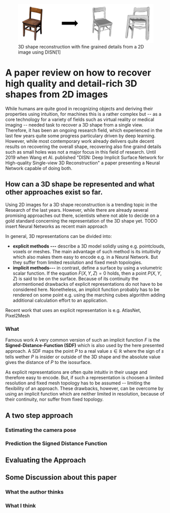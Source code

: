 
<figure>
  <img src="https://github.com/bockph/DISN-Presentation/blob/master/title_1.png?raw=true" alt="3D shape reconstruction with fine grained details from a 2D image using DISN[1]"/>
  <figcaption >3D shape reconstruction with fine grained details from a 2D image using DISN[1]</figcaption>
</figure>

# A paper review on how to recover high quality and detail-rich 3D shapes from 2D images
While humans are quite good in recognizing objects and deriving their properties using intuition, for machines this is a rather complex but -- as a core technology for a variety of fields such as virtual reality or medical imaging -- needed task to recover a 3D shape from a single view. Therefore, it has been an ongoing research field, which experienced in the last few years quite some progress particulary driven by deep learning. However, while most contemporary work already delivers quite decent results on recovering the overall shape, recovering also fine graind details such as small holes was not a major focus in this field of research. Until 2019 when Wang et Al. published "DISN: Deep Implicit Surface Network for High-quality Single-view 3D Reconstruction" a paper presenting a Neural Network capable of doing both. 

## How can a 3D shape be represented and what other approaches exist so far.
Using 2D images for a 3D shape reconstruction is a trending topic in the Research of the last years. However, while there are already several promising approaches out there, scientists where not able to decide on a gold standard concerning the representation of the 3D shape yet. TODO insert Neural Networks as recent main approach

In general, 3D representations can be divided into:

 - **explicit methods ---** describe a 3D model solidly using e.g. pointclouds, voxels or meshes. The main advantage of such method is its intuitivity which also makes them easy to encode e.g. in a Neural Network. But they suffer from limited resolution and fixed mesh topologies.
 - **implicit methods---** in contrast, define a surface by using a volumetric scalar function. If the equation $F(X,Y,Z) = 0$ holds, then a point $P(X,Y,Z)$ is said to be on the surface.  Because of its continuity the aformentioned drawbacks of explicit representations do not have to be considered here. Nonetheless, an implicit function probably has to be rendered on some point e.g. using the marching cubes algorithm adding additional calculation effort to an application.


Recent work that uses  an explicit representation is e.g. AtlasNet, Pixel2Mesh
### What 
Famous work
A very common version of such an implicit function $F$ is the **Signed-Distance-Function (SDF)** which is also used by the here presented approach. A SDF maps the point $P$ to a real value $s  \in \mathbb{R}$ where the sign of $s$ tells wether $P$ is insider or outside of the 3D shape and the absolute value gives the distance of $P$ to the isosurface.

As explicit representations are often quite intuitiv in their usage and therefore easy to encode. But, if such a representation is choosen a limited resolution and fixed mesh topology has to be assumed -- limiting the flexibility of an approach. These drawbacks, however, can be overcome by using an implicit function which are neither limited in resolution, because of their continuity,  nor suffer from fixed topology. 





## A two step approach

### Estimating the camera pose

### Prediction the Signed Distance Function

## Evaluating the Approach

## Some Discussion about this paper

### What the author thinks

### What I think

<!--stackedit_data:
eyJoaXN0b3J5IjpbNjU3NTk3NjUyLC05ODMwNzM5OTQsLTE1ND
I0NzU3MjQsLTQyMjg1NTU0MiwyMTIzMjExNjk4LC0zNDk4OTEy
ODUsLTE0NTM5NzcwNTksMjc2NzI3NTUsMTUyODcxMjM0NywtMj
U1MDY5NjcwLC04NjAzMTQyMjAsMTMzNjc2MTExNiwtMTA3MzU3
NzQ1MiwyMDAwMjgwODAxLC02Njk1NDQ4NTYsMjMzMTkyOTddfQ
==
-->